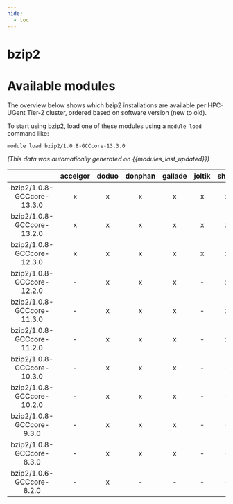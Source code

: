 ```yaml
---
hide:
  - toc
---
```


bzip2
=====

# Available modules


The overview below shows which bzip2 installations are available per HPC-UGent Tier-2 cluster, ordered based on software version (new to old).

To start using bzip2, load one of these modules using a `module load` command like:

```shell
module load bzip2/1.0.8-GCCcore-13.3.0
```

*(This data was automatically generated on {{modules_last_updated}})*  

| |accelgor|doduo|donphan|gallade|joltik|shinx|skitty|
| :---: | :---: | :---: | :---: | :---: | :---: | :---: | :---: |
|bzip2/1.0.8-GCCcore-13.3.0|x|x|x|x|x|x|x|
|bzip2/1.0.8-GCCcore-13.2.0|x|x|x|x|x|x|x|
|bzip2/1.0.8-GCCcore-12.3.0|x|x|x|x|x|x|x|
|bzip2/1.0.8-GCCcore-12.2.0|-|x|x|x|-|x|-|
|bzip2/1.0.8-GCCcore-11.3.0|-|x|x|x|-|x|-|
|bzip2/1.0.8-GCCcore-11.2.0|-|x|x|x|-|x|-|
|bzip2/1.0.8-GCCcore-10.3.0|-|x|x|x|-|-|-|
|bzip2/1.0.8-GCCcore-10.2.0|-|x|x|x|-|-|-|
|bzip2/1.0.8-GCCcore-9.3.0|-|x|x|x|-|-|-|
|bzip2/1.0.8-GCCcore-8.3.0|-|x|x|x|-|-|-|
|bzip2/1.0.6-GCCcore-8.2.0|-|x|-|-|-|-|-|
